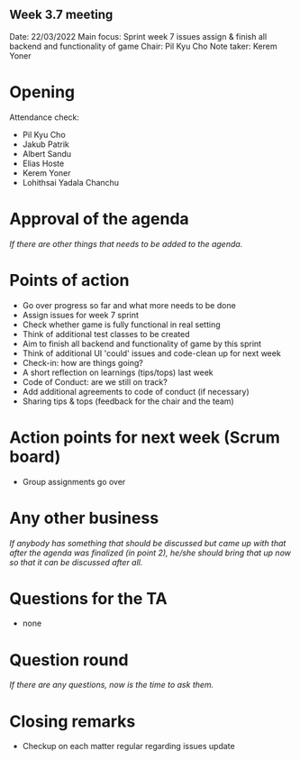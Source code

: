 ## Week 3.7 meeting
Date:           22/03/2022
Main focus:     Sprint week 7 issues assign & finish all backend and functionality of game
Chair:          Pil Kyu Cho
Note taker:     Kerem Yoner

# Opening
Attendance check:
- Pil Kyu Cho
- Jakub Patrik
- Albert Sandu
- Elias Hoste
- Kerem Yoner
- Lohithsai Yadala Chanchu

# Approval of the agenda
*If there are other things that needs to be added to the agenda.*

# Points of action
- Go over progress so far and what more needs to be done
- Assign issues for week 7 sprint
- Check whether game is fully functional in real setting
- Think of additional test classes to be created
- Aim to finish all backend and functionality of game by this sprint
- Think of additional UI 'could' issues and code-clean up for next week
- Check-in: how are things going?
- A short reflection on learnings (tips/tops) last week
- Code of Conduct: are we still on track?
- Add additional agreements to code of conduct (if necessary)
- Sharing tips & tops (feedback for the chair and the team)

# Action points for next week (Scrum board)
- Group assignments go over

# Any other business
*If anybody has something that should be discussed but came up with that after the agenda was finalized (in point 2), he/she should bring that up now so that it can be discussed after all.*

# Questions for the TA
- none

# Question round
*If there are any questions, now is the time to ask them.*

# Closing remarks
- Checkup on each matter regular regarding issues update
